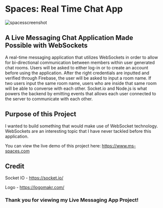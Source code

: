 # Spaces: Real Time Chat App

![spacesscreenshot](https://github.com/Marquis4484/spaces-live-chat-app/assets/39504475/3987a7d3-8efc-4a89-a903-cfc3ae15eabf)



## A Live Messaging Chat Application Made Possible with WebSockets

A real-time messaging application that utilizes WebSockets in order to allow for bi-directional communication between members within user generated chat rooms. Users will be asked to either log-in or to create an account before using the application. After the right credentials are inputted and verified through Firebase, the user will be asked to input a room name. If two users input the same room name, users who are inside that same room will be able to converse with each other. Socket.io and Node.js is what powers the backend by emitting events that allows each user connected to the server to communicate with each other.

## Purpose of this Project 

I wanted to build something that would make use of WebSocket technology. WebSockets are an interesting topic that I have never tackled before this application. 

You can view the live demo of this project here: https://www.ms-spaces.com

## Credit

Socket IO - https://socket.io/

Logo - https://logomakr.com/

### Thank you for viewing my Live Messaging App Project! 

